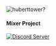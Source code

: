 ![huberttower?](https://i.ibb.co/7kFkbmT/huberttower.gif)
#### Mixer Project
   <a href="https://discord.gg/a8kNDWH8T6" alt="Discord-server">
      <img src="https://discordapp.com/api/guilds/663473888801587212/embed.png" alt="Discord Server"/>
